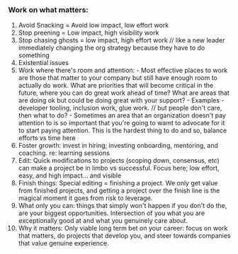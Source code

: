 ### Work on what matters:
1. Avoid Snacking = Avoid low impact, low effort work
2. Stop preening = Low impact, high visibility work
3. Stop chasing ghosts = low impact, high effort work // like a  new leader immediately changing the org strategy because they have to do something
4. Existential issues
5. Work where there's room and  attention:
       - Most effective places to work are those that matter to your company but still have enough room to actually do work. What are priorities that will become critical in the future, where you can do great work ahead of time? What are areas that are doing ok but could be doing great with your support?
       - Examples - developer tooling, inclusion work, glue work. // but people don't care, then what to do?
       - Sometimes an area that an organization doesn't pay attention to is so important that you're going to wamt to advocate for it to start paying attention. This is the hardest thing to do and so, balance efforts vs time here
7. Foster growth: invest in hiring; investing onboarding, mentoring, and coaching. re: learning sessions
8. Edit: Quick modifications to projects (scoping down, consensus, etc) can make a project be in limbo vs successful. Focus here; low effort, easy, and high impact... and visible
9. Finish things: Special editing = finishing a project. We only get value from finished projects, and getting a project over the finish line is the magical moment it goes from risk to leverage.
10. What only you can: things that simply won't happen if you don't do the, are your biggest opportunities. Intersection of you what you are exceptionally good at and what you genuinely care about.
11. Why it matters: Only viable long term bet on your career: focus on work that matters, do projects that develop you, and steer towards companies that value genuine experience.
